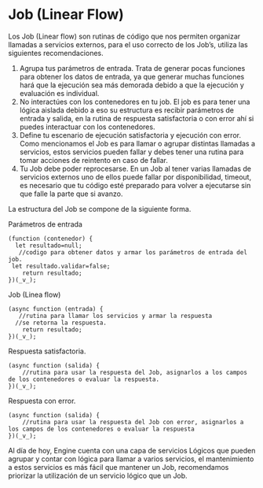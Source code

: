 # Job (Linear Flow)

Los Job (Linear flow) son rutinas de código que nos permiten organizar llamadas a servicios externos, para el uso correcto de los Job’s, utiliza las siguientes recomendaciones.

1. Agrupa tus parámetros de entrada. Trata de generar pocas funciones para obtener los datos de entrada, ya que generar muchas funciones hará que la ejecución sea más demorada debido a que la ejecución y evaluación es individual.
2. No interactúes con los contenedores en tu job. El job es para tener una lógica aislada debido a eso su estructura es recibir parámetros de entrada y salida, en la rutina de respuesta satisfactoria o con error ahí si puedes interactuar con los contenedores.
3. Define tu escenario de ejecución satisfactoria y ejecución con error. Como mencionamos el Job es para llamar o agrupar distintas llamadas a servicios, estos servicios pueden fallar y debes tener una rutina para tomar acciones de reintento en caso de fallar.
4. Tu Job debe poder reprocesarse. En un Job al tener varias llamadas de servicios externos uno de ellos puede fallar por disponibilidad, timeout, es necesario que tu código esté preparado para volver a ejecutarse sin que falle la parte que si avanzo.

La estructura del Job se compone de la siguiente forma.

Parámetros de entrada
```
(function (contenedor) {
  let resultado=null;
   //codigo para obtener datos y armar los parámetros de entrada del job.
 let resultado.validar=false;
    return resultado;
})(_v_);
```
Job (Linea flow)
```
(async function (entrada) {
   //rutina para llamar los servicios y armar la respuesta
  //se retorna la respuesta.
    return resultado;
})(_v_);
```
Respuesta satisfactoria.
```
(async function (salida) {
    //rutina para usar la respuesta del Job, asignarlos a los campos de los contenedores o evaluar la respuesta.
})(_v_);
```
Respuesta con error.
```
(async function (salida) {
    //rutina para usar la respuesta del Job con error, asignarlos a los campos de los contenedores o evaluar la respuesta
})(_v_);
```

Al día de hoy, Engine cuenta con una capa de servicios Lógicos que pueden agrupar y contar con lógica para llamar a varios servicios, el mantenimiento a estos servicios es más fácil que mantener un Job, recomendamos priorizar la utilización de un servicio lógico que un Job.